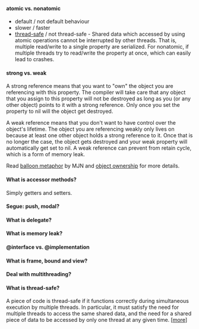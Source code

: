 #### atomic vs. nonatomic

* default / not default behaviour
* slower / faster
* [thread-safe](#WhatIsThreadSafe) / not thread-safe - Shared data which accessed by using atomic operations cannot be interrupted by other threads. That is, multiple read/write to a single property are serialized. For nonatomic, if multiple threads try to read/write the property at once, which can easily lead to crashes.
 

#### strong vs. weak

A strong reference means that you want to "own" the object you are referencing with this property. The compiler will take care that any object that you assign to this property will not be destroyed as long as you (or any other object) points to it with a strong reference. Only once you set the property to nil will the object get destroyed.

A weak reference means that you don't want to have control over the object's lifetime. The object you are referencing weakly only lives on because at least one other object holds a strong reference to it. Once that is no longer the case, the object gets destroyed and your weak property will automatically get set to nil. A weak reference can prevent from retain cycle, which is a form of memory leak.

Read [balloon metaphor](http://stackoverflow.com/questions/11013587/differences-between-strong-and-weak-in-objective-c) by MJN and [object ownership](http://rypress.com/tutorials/objective-c/properties) for more details.

#### What is accessor methods?

Simply getters and setters.


#### Segue: push, modal?

#### What is delegate?

#### What is memory leak?

#### @interface vs. @implementation

#### What is frame, bound and view?

#### Deal with multithreading?

<a name="WhatIsThreadSafe"></a>
#### What is thread-safe?

A piece of code is thread-safe if it functions correctly during simultaneous execution by multiple threads. In particular, it must satisfy the need for multiple threads to access the same shared data, and the need for a shared piece of data to be accessed by only one thread at any given time. [[more](http://stackoverflow.com/questions/261683/what-is-meant-by-thread-safe-code)]
